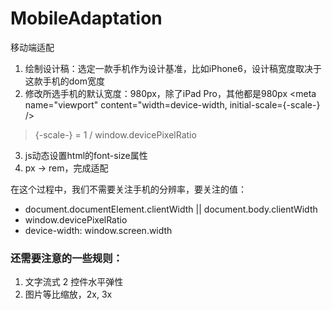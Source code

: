 # MobileAdaptation
移动端适配

1. 绘制设计稿：选定一款手机作为设计基准，比如iPhone6，设计稿宽度取决于这款手机的dom宽度
2. 修改所选手机的默认宽度：980px，除了iPad Pro，其他都是980px
   <meta name="viewport" content="width=device-width, initial-scale={-scale-} />
>  {-scale-} = 1 / window.devicePixelRatio
3. js动态设置html的font-size属性
4. px → rem，完成适配

在这个过程中，我们不需要关注手机的分辨率，要关注的值：
* document.documentElement.clientWidth || document.body.clientWidth
* window.devicePixelRatio
* device-width: window.screen.width

### 还需要注意的一些规则：
1. 文字流式
2 控件水平弹性
3. 图片等比缩放，2x, 3x
